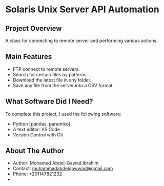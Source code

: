 # Solaris Unix Server API Automation

## Project Overview

A class for connecting to remote server and performing various actions.

## Main Features

* FTP connect to remote servers.
* Search for certain files by patterns.
* Download the latest file in any folder.
* Save any file from the server into a CSV format.

## What Software Did I Need?

To complete this project, I used the following software:

* Python [pandas, paramiko]
* A text editor: VS Code
* Version Control with Git

## About The Author

* Author: Mohamed Abdel-Gawad Ibrahim
* Contact: muhammadabdelgawwad@gmail.com
* Phone: +201147821232
* 